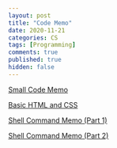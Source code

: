 ```yaml
---
layout: post
title: "Code Memo"
date: 2020-11-21
categories: CS
tags: [Programming]
comments: true
published: true
hidden: false
---
```


[Small Code Memo](small-code-memo)

[Basic HTML and CSS](basic-html-and-css)

[Shell Command Memo (Part 1)](shell-command-memo-part1)

[Shell Command Memo (Part 2)](shell-command-memo-part2)
